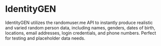# IdentityGEN
IdentityGEN utilizes the randomuser.me API to instantly produce realistic and varied random person data, including names, genders, dates of birth, locations, email addresses, login credentials, and phone numbers. Perfect for testing and placeholder data needs.
